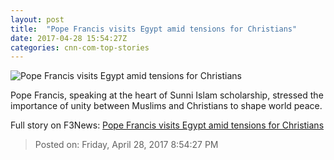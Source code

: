 ```yaml
---
layout: post
title:  "Pope Francis visits Egypt amid tensions for Christians"
date: 2017-04-28 15:54:27Z
categories: cnn-com-top-stories
---
```


![Pope Francis visits Egypt amid tensions for Christians](http://i2.cdn.cnn.com/cnnnext/dam/assets/170426045002-pope-francis-ted-talk-april-25-2017-super-tease.jpg)

Pope Francis, speaking at the heart of Sunni Islam scholarship, stressed the importance of unity between Muslims and Christians to shape world peace.


Full story on F3News: [Pope Francis visits Egypt amid tensions for Christians](http://www.f3nws.com/n/FCxJXD)

> Posted on: Friday, April 28, 2017 8:54:27 PM
